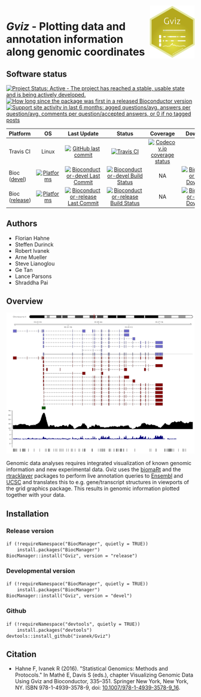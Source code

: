 <img src="vignettes/Gviz-logo.png" align="right" alt="" width="120" />

# _Gviz_ - Plotting data and annotation information along genomic coordinates

## Software status

<!-- badges: start -->
[![Project Status: Active - The project has reached a stable, usable state and is being actively developed.](http://www.repostatus.org/badges/latest/active.svg)](http://www.repostatus.org/#active)
[![How long since the package was first in a released Bioconductor version](https://bioconductor.org/shields/years-in-bioc/Gviz.svg)](https://bioconductor.org/packages/Gviz) 
[![Support site activity in last 6 months: agged questions/avg. answers per question/avg. comments per question/accepted answers, or 0 if no tagged posts](https://bioconductor.org/shields/posts/Gviz.svg)](https://support.bioconductor.org/t/gviz/)
<!-- badges: end -->

| Platform  |      OS   |    Last Update |      Status      |      Coverage    | Downloads |
|:----------|:---------:|:--------------:|:----------------:|:----------------:|:---------:|
| Travis CI |   Linux   | [![GitHub last commit](https://img.shields.io/github/last-commit/ivanek/Gviz)](https://github.com/ivanek/Gviz) | [![Travis CI](https://travis-ci.org/ivanek/Gviz.svg?branch=master)](https://travis-ci.org/ivanek/Gviz) | [![Codecov.io coverage status](https://codecov.io/github/ivanek/Gviz/coverage.svg?branch=master)](https://codecov.io/github/ivanek/Gviz) | NA |
| Bioc ([devel](https://bioconductor.org/packages/devel/bioc/html/Gviz.html))     | [![Platforms](https://bioconductor.org/shields/availability/devel/Gviz.svg)](https://bioconductor.org/checkResults/devel/bioc-LATEST/Gviz/) | [![Bioconductor-devel Last Commit](https://bioconductor.org/shields/lastcommit/devel/bioc/Gviz.svg)](https://bioconductor.org/checkResults/devel/bioc-LATEST/Gviz/) | [![Bioconductor-devel Build Status](https://bioconductor.org/shields/build/devel/bioc/Gviz.svg)](https://bioconductor.org/checkResults/devel/bioc-LATEST/Gviz) | NA | [![Bioconductor-devel Downloads](https://bioconductor.org/shields/downloads/devel/Gviz.svg)](https://bioconductor.org/packages/stats/bioc/Gviz/) |
| Bioc ([release](https://bioconductor.org/packages/release/bioc/html/Gviz.html)) | [![Platforms](https://bioconductor.org/shields/availability/release/Gviz.svg)](https://bioconductor.org/checkResults/release/bioc-LATEST/Gviz/) | [![Bioconductor-release Last Commit](https://bioconductor.org/shields/lastcommit/release/bioc/Gviz.svg)](https://bioconductor.org/checkResults/release/bioc-LATEST/Gviz/) | [![Bioconductor-release Build Status](https://bioconductor.org/shields/build/release/bioc/Gviz.svg)](https://bioconductor.org/checkResults/release/bioc-LATEST/Gviz) | NA | [![Bioconductor-release Downloads](https://bioconductor.org/shields/downloads/release/Gviz.svg)](https://bioconductor.org/packages/stats/bioc/Gviz/) |

<!--
| Travis CI |   Linux   | [![GitHub last commit](https://img.shields.io/github/last-commit/ivanek/Gviz)](https://github.com/ivanek/Gviz) | [![Travis CI](https://travis-ci.org/ivanek/Gviz.svg?branch=master)](https://travis-ci.org/ivanek/Gviz) | [![Codecov.io coverage status](https://codecov.io/github/ivanek/Gviz/coverage.svg?branch=master)](https://codecov.io/github/ivanek/Gviz) | NA |

| Travis CI |   Linux   | [![GitHub last commit](https://img.shields.io/github/last-commit/ivanek/Gviz)](https://github.com/ivanek/Gviz) | [![Travis CI](https://travis-ci.org/ivanek/Gviz.svg?branch=master)](https://travis-ci.org/ivanek/Gviz) | [![Codecov.io coverage status](https://img.shields.io/codecov/c/github/ivanek/Gviz/master)](https://codecov.io/github/ivanek/Gviz) | NA |
-->

## Authors

- Florian Hahne
- Steffen Durinck
- Robert Ivanek
- Arne Mueller
- Steve Lianoglou
- Ge Tan 
- Lance Parsons
- Shraddha Pai

## Overview

![Gviz UCSC like screenshot](vignettes/Gviz-example.png)

Genomic data analyses requires integrated visualization of known genomic information and new experimental data. Gviz uses the [biomaRt](https://bioconductor.org/packages/biomaRt/) and the [rtracklayer](https://bioconductor.org/packages/rtracklayer/) packages to perform live annotation queries to [Ensembl](https://www.ensembl.org/) and [UCSC](https://genome.ucsc.edu) and translates this to e.g. gene/transcript structures in viewports of the grid graphics package. This results in genomic information plotted together with your data.

## Installation

### Release version

```
if (!requireNamespace("BiocManager", quietly = TRUE))
    install.packages("BiocManager")
BiocManager::install("Gviz", version = "release")
```

### Developmental version

```
if (!requireNamespace("BiocManager", quietly = TRUE))
    install.packages("BiocManager")
BiocManager::install("Gviz", version = "devel")
```

### Github

```
if (!requireNamespace("devtools", quietly = TRUE))
    install.packages("devtools")
devtools::install_github("ivanek/Gviz")
```


## Citation 

- Hahne F, Ivanek R (2016). "Statistical Genomics: Methods and Protocols." In Mathé E, Davis S (eds.), chapter Visualizing Genomic Data Using Gviz and Bioconductor, 335–351. Springer New York, New York, NY. ISBN 978-1-4939-3578-9, doi: [10.1007/978-1-4939-3578-9_16](https://dx.doi.org/10.1007/978-1-4939-3578-9_16).
